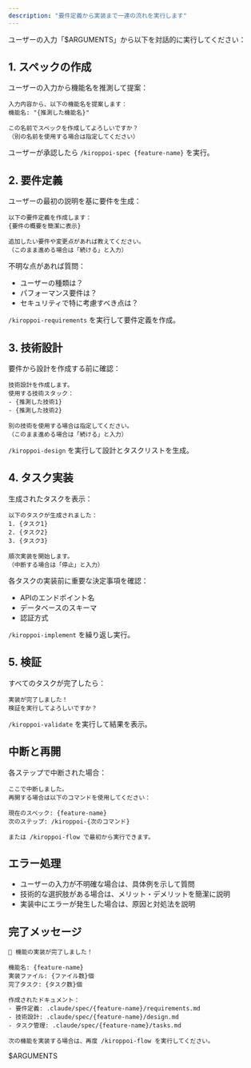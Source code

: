 ```yaml
---
description: "要件定義から実装まで一連の流れを実行します"
---
```


ユーザーの入力「$ARGUMENTS」から以下を対話的に実行してください：

## 1. スペックの作成

ユーザーの入力から機能名を推測して提案：

```
入力内容から、以下の機能名を提案します：
機能名: "{推測した機能名}"

この名前でスペックを作成してよろしいですか？
（別の名前を使用する場合は指定してください）
```

ユーザーが承認したら `/kiroppoi-spec {feature-name}` を実行。

## 2. 要件定義

ユーザーの最初の説明を基に要件を生成：

```
以下の要件定義を作成します：
{要件の概要を簡潔に表示}

追加したい要件や変更点があれば教えてください。
（このまま進める場合は「続ける」と入力）
```

不明な点があれば質問：
- ユーザーの種類は？
- パフォーマンス要件は？
- セキュリティで特に考慮すべき点は？

`/kiroppoi-requirements` を実行して要件定義を作成。

## 3. 技術設計

要件から設計を作成する前に確認：

```
技術設計を作成します。
使用する技術スタック：
- {推測した技術1}
- {推測した技術2}

別の技術を使用する場合は指定してください。
（このまま進める場合は「続ける」と入力）
```

`/kiroppoi-design` を実行して設計とタスクリストを生成。

## 4. タスク実装

生成されたタスクを表示：

```
以下のタスクが生成されました：
1. {タスク1}
2. {タスク2}
3. {タスク3}

順次実装を開始します。
（中断する場合は「停止」と入力）
```

各タスクの実装前に重要な決定事項を確認：
- APIのエンドポイント名
- データベースのスキーマ
- 認証方式

`/kiroppoi-implement` を繰り返し実行。

## 5. 検証

すべてのタスクが完了したら：

```
実装が完了しました！
検証を実行してよろしいですか？
```

`/kiroppoi-validate` を実行して結果を表示。

## 中断と再開

各ステップで中断された場合：

```
ここで中断しました。
再開する場合は以下のコマンドを使用してください：

現在のスペック: {feature-name}
次のステップ: /kiroppoi-{次のコマンド}

または /kiroppoi-flow で最初から実行できます。
```

## エラー処理

- ユーザーの入力が不明確な場合は、具体例を示して質問
- 技術的な選択肢がある場合は、メリット・デメリットを簡潔に説明
- 実装中にエラーが発生した場合は、原因と対処法を説明

## 完了メッセージ

```
🎉 機能の実装が完了しました！

機能名: {feature-name}
実装ファイル: {ファイル数}個
完了タスク: {タスク数}個

作成されたドキュメント：
- 要件定義: .claude/spec/{feature-name}/requirements.md
- 技術設計: .claude/spec/{feature-name}/design.md
- タスク管理: .claude/spec/{feature-name}/tasks.md

次の機能を実装する場合は、再度 /kiroppoi-flow を実行してください。
```

$ARGUMENTS